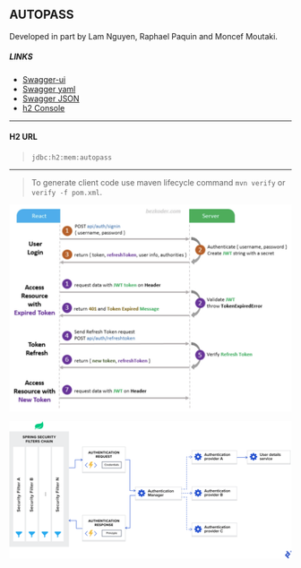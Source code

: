 ## AUTOPASS

Developed in part by Lam Nguyen, Raphael Paquin and Moncef Moutaki.

##### LINKS

- [Swagger-ui](http://localhost:8080/swagger-ui/index.html)
- [Swagger yaml](http://localhost:8080/v3/api-docs.yaml)
- [Swagger JSON](http://localhost:8080/v3/api-docs)
- [h2 Console](http://localhost:8080/h2-console)

---  

#### H2 URL

> `jdbc:h2:mem:autopass`

---

>
> To generate client code use maven lifecycle command `mvn verify` or `verify -f pom.xml`.
>
>

![img.png](img.png)

![img_1.png](img_1.png)
